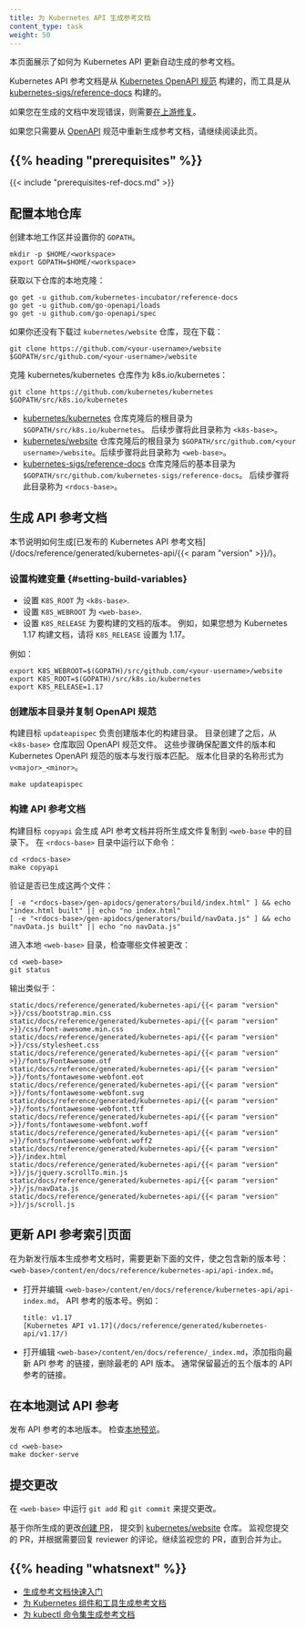 ```yaml
---
title: 为 Kubernetes API 生成参考文档
content_type: task
weight: 50
---
```

<!--
title: Generating Reference Documentation for the Kubernetes API
content_type: task
weight: 50
-->

<!-- overview -->

<!--
This page shows how to update the generated reference docs for the Kubernetes API.

The Kubernetes API reference documentation is built from the
[Kubernetes OpenAPI spec](https://github.com/kubernetes/kubernetes/blob/master/api/openapi-spec/swagger.json)
and tools from [kubernetes-sigs/reference-docs](https://github.com/kubernetes-sigs/reference-docs).

If you find bugs in the generated documentation, you need to
[fix them upstream](/docs/contribute/generate-ref-docs/contribute-upstream/).

If you need only to regenerate the reference documentation from the [OpenAPI](https://github.com/OAI/OpenAPI-Specification)
spec, continue reading this page.
-->
本页面展示了如何为 Kubernetes API 更新自动生成的参考文档。

Kubernetes API 参考文档是从
[Kubernetes OpenAPI 规范](https://github.com/kubernetes/kubernetes/blob/master/api/openapi-spec/swagger.json)
构建的，而工具是从
[kubernetes-sigs/reference-docs](https://github.com/kubernetes-sigs/reference-docs) 构建的。

如果您在生成的文档中发现错误，则需要[在上游修复](/zh/docs/contribute/generate-ref-docs/contribute-upstream/)。

如果您只需要从 [OpenAPI](https://github.com/OAI/OpenAPI-Specification) 规范中重新生成参考文档，请继续阅读此页。

## {{% heading "prerequisites" %}}

{{< include "prerequisites-ref-docs.md" >}}

<!-- steps -->

<!-- 
## Setting up the local repositories

Create a local workspace and set your `GOPATH`.
-->
## 配置本地仓库

创建本地工作区并设置你的 `GOPATH`。

```shell
mkdir -p $HOME/<workspace>
export GOPATH=$HOME/<workspace>
```

<!-- Get a local clone of the following repositories: -->
获取以下仓库的本地克隆：

```shell
go get -u github.com/kubernetes-incubator/reference-docs
go get -u github.com/go-openapi/loads
go get -u github.com/go-openapi/spec
```

<!-- If you don't already have the kubernetes/website repository, get it now: -->
如果你还没有下载过 `kubernetes/website` 仓库，现在下载：

```shell
git clone https://github.com/<your-username>/website $GOPATH/src/github.com/<your-username>/website
```

<!-- Get a clone of the kubernetes/kubernetes repository as k8s.io/kubernetes: -->
克隆 kubernetes/kubernetes 仓库作为 k8s.io/kubernetes：

```shell
git clone https://github.com/kubernetes/kubernetes $GOPATH/src/k8s.io/kubernetes
```

<!-- 
* The base directory of your clone of the
[kubernetes/kubernetes](https://github.com/kubernetes/kubernetes) repository is
`$GOPATH/src/k8s.io/kubernetes.`
The remaining steps refer to your base directory as `<k8s-base>`.

* The base directory of your clone of the
[kubernetes/website](https://github.com/kubernetes/website) repository is
`$GOPATH/src/github.com/<your username>/website.`
The remaining steps refer to your base directory as `<web-base>`.

* The base directory of your clone of the
[kubernetes-incubator/reference-docs](https://github.com/kubernetes-incubator/reference-docs)
repository is `$GOPATH/src/github.com/kubernetes-incubator/reference-docs.`
The remaining steps refer to your base directory as `<rdocs-base>`.
-->
* [kubernetes/kubernetes](https://github.com/kubernetes/kubernetes) 仓库克隆后的根目录为
`$GOPATH/src/k8s.io/kubernetes`。 后续步骤将此目录称为 `<k8s-base>`。
* [kubernetes/website](https://github.com/kubernetes/website) 仓库克隆后的根目录为
`$GOPATH/src/github.com/<your username>/website`。后续步骤将此目录称为 `<web-base>`。
* [kubernetes-sigs/reference-docs](https://github.com/kubernetes-sigs/reference-docs)
  仓库克隆后的基本目录为 `$GOPATH/src/github.com/kubernetes-sigs/reference-docs`。
  后续步骤将此目录称为 `<rdocs-base>`。

<!-- 
## Generating the API reference docs

This section shows how to generate the
[published Kubernetes API reference documentation](/docs/reference/generated/kubernetes-api/{{< param "version" >}}/). 
-->
## 生成 API 参考文档

本节说明如何生成[已发布的 Kubernetes API 参考文档](/docs/reference/generated/kubernetes-api/{{< param "version" >}}/)。

<!-- 
### Setting build variables

Go to `<rdocs-base>`, and open the `Makefile` for editing: 
-->
### 设置构建变量 {#setting-build-variables}

<!-- 
* Set `K8S_ROOT` to `<k8s-base>`.
* Set `K8S_WEBROOT` to `<web-base>`.
* Set `K8S_RELEASE` to the minor version of the docs you want to build.
For example, if you want to build docs for Kubernetes 1.17, set `K8S_RELEASE` to 1.17.
-->
* 设置 `K8S_ROOT` 为 `<k8s-base>`.
* 设置 `K8S_WEBROOT` 为 `<web-base>`.
* 设置 `K8S_RELEASE` 为要构建的文档的版本。
例如，如果您想为 Kubernetes 1.17 构建文档，请将 `K8S_RELEASE` 设置为 1.17。

<!-- For example, update the following variables: -->
例如：

```
export K8S_WEBROOT=$(GOPATH)/src/github.com/<your-username>/website
export K8S_ROOT=$(GOPATH)/src/k8s.io/kubernetes
export K8S_RELEASE=1.17
```

<!--
### Creating versioned directory and fetching Open API spec

The `updateapispec` build target creates the versioned  build directory.
After the directory is created, the Open API spec is fetched from the
`<k8s-base>` repository. These steps ensure that the version
of the configuration files and Kubernetes Open API spec match the release version.
The versioned directory name follows the pattern of `v<major>_<minor>`.
-->
### 创建版本目录并复制 OpenAPI 规范

构建目标 `updateapispec` 负责创建版本化的构建目录。
目录创建了之后，从 `<k8s-base>` 仓库取回 OpenAPI 规范文件。
这些步骤确保配置文件的版本和 Kubernetes OpenAPI 规范的版本与发行版本匹配。
版本化目录的名称形式为 `v<major>_<minor>`。

```shell
make updateapispec
```

<!-- 
### Building the API reference docs 

The `copyapi` target builds the API reference and
copies the generated files to directories in `<web-base>`.
Run the following command in `<rdocs-base>`:

-->
### 构建 API 参考文档 

构建目标 `copyapi` 会生成 API 参考文档并将所生成文件复制到
`<web-base` 中的目录下。
在 `<rdocs-base>` 目录中运行以下命令：

```shell
cd <rdocs-base>
make copyapi
```

<!-- Verify that these two files have been generated: -->
验证是否已生成这两个文件：

```shell
[ -e "<rdocs-base>/gen-apidocs/generators/build/index.html" ] && echo "index.html built" || echo "no index.html"
[ -e "<rdocs-base>/gen-apidocs/generators/build/navData.js" ] && echo "navData.js built" || echo "no navData.js"
```

<!--
Go to the base of your local `<web-base>`, and
view which files have been modified:
-->
进入本地 `<web-base>` 目录，检查哪些文件被更改：

```shell
cd <web-base>
git status
```

<!-- The output is similar to: -->
输出类似于：

```
static/docs/reference/generated/kubernetes-api/{{< param "version" >}}/css/bootstrap.min.css
static/docs/reference/generated/kubernetes-api/{{< param "version" >}}/css/font-awesome.min.css
static/docs/reference/generated/kubernetes-api/{{< param "version" >}}/css/stylesheet.css
static/docs/reference/generated/kubernetes-api/{{< param "version" >}}/fonts/FontAwesome.otf
static/docs/reference/generated/kubernetes-api/{{< param "version" >}}/fonts/fontawesome-webfont.eot
static/docs/reference/generated/kubernetes-api/{{< param "version" >}}/fonts/fontawesome-webfont.svg
static/docs/reference/generated/kubernetes-api/{{< param "version" >}}/fonts/fontawesome-webfont.ttf
static/docs/reference/generated/kubernetes-api/{{< param "version" >}}/fonts/fontawesome-webfont.woff
static/docs/reference/generated/kubernetes-api/{{< param "version" >}}/fonts/fontawesome-webfont.woff2
static/docs/reference/generated/kubernetes-api/{{< param "version" >}}/index.html
static/docs/reference/generated/kubernetes-api/{{< param "version" >}}/js/jquery.scrollTo.min.js
static/docs/reference/generated/kubernetes-api/{{< param "version" >}}/js/navData.js
static/docs/reference/generated/kubernetes-api/{{< param "version" >}}/js/scroll.js
```

<!-- 
## Updating the API reference index pages

When generating reference documentation for a new release, update the file,
`<web-base>/content/en/docs/reference/kubernetes-api/api-index.md` with the new
version number.
-->
## 更新 API 参考索引页面

在为新发行版本生成参考文档时，需要更新下面的文件，使之包含新的版本号：
`<web-base>/content/en/docs/reference/kubernetes-api/api-index.md`。

<!--
* Open `<web-base>/content/en/docs/reference/kubernetes-api/api-index.md` for editing,
  and update the API reference version number. For example:

    ```
    title: v1.17
    [Kubernetes API v1.17](/docs/reference/generated/kubernetes-api/v1.17/)
    ```
-->
* 打开并编辑 `<web-base>/content/en/docs/reference/kubernetes-api/api-index.md`，
API 参考的版本号。例如：

    ```
    title: v1.17
    [Kubernetes API v1.17](/docs/reference/generated/kubernetes-api/v1.17/)
    ```
<!--
* Open `<web-base>/content/en/docs/reference/_index.md` for editing, and add a
  new link for the latest API reference. Remove the oldest API reference version.
  There should be five links to the most recent API references.
-->
* 打开编辑 `<web-base>/content/en/docs/reference/_index.md`，添加指向最新 API 参考
  的链接，删除最老的 API 版本。
  通常保留最近的五个版本的 API 参考的链接。

<!--
## Locally test the API reference

Publish a local version of the API reference.
Verify the [local preview](http://localhost:1313/docs/reference/generated/kubernetes-api/v1.15/).
-->
## 在本地测试 API 参考

发布 API 参考的本地版本。
检查[本地预览](http://localhost:1313/docs/reference/generated/kubernetes-api/v1.15/)。

```shell
cd <web-base>
make docker-serve
```

<!--
## Commit the changes

In `<web-base>` run `git add` and `git commit` to commit the change.
-->
## 提交更改

在 `<web-base>` 中运行 `git add` 和 `git commit` 来提交更改。

<!-- 
Submit your changes as a
[pull request](/zh/docs/contribute/new-content/open-a-pr/) to the
[kubernetes/website](https://github.com/kubernetes/website) repository.
Monitor your pull request, and respond to reviewer comments as needed. Continue
to monitor your pull request until it has been merged.
-->
基于你所生成的更改[创建 PR](/zh/docs/contribute/new-content/open-a-pr/)，
提交到 [kubernetes/website](https://github.com/kubernetes/website) 仓库。
监视您提交的 PR，并根据需要回复 reviewer 的评论。继续监视您的 PR，直到合并为止。

## {{% heading "whatsnext" %}}

<!--
* [Generating Reference Documentation Quickstart](/docs/contribute/generate-ref-docs/quickstart/)
* [Generating Reference Docs for Kubernetes Components and Tools](/docs/contribute/generate-ref-docs/kubernetes-components/)
* [Generating Reference Documentation for kubectl Commands](/docs/contribute/generate-ref-docs/kubectl/)
-->
* [生成参考文档快速入门](/zh/docs/contribute/generate-ref-docs/quickstart/)
* [为 Kubernetes 组件和工具生成参考文档](/zh/docs/contribute/generate-ref-docs/kubernetes-components/)
* [为 kubectl 命令集生成参考文档](/zh/docs/contribute/generate-ref-docs/kubectl/)

